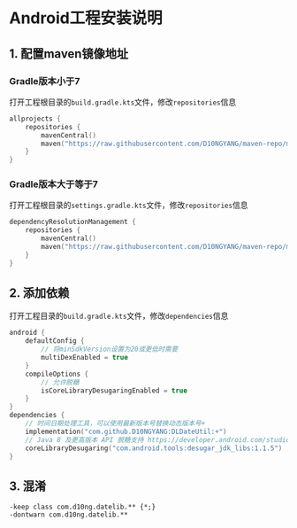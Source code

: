 # Android工程安装说明

## 1. 配置maven镜像地址
### Gradle版本小于7
打开工程根目录的`build.gradle.kts`文件，修改`repositories`信息
```kotlin
allprojects {
    repositories {
        mavenCentral()
        maven("https://raw.githubusercontent.com/D10NGYANG/maven-repo/main/repository")
    }
}
```
### Gradle版本大于等于7
打开工程根目录的`settings.gradle.kts`文件，修改`repositories`信息
```kotlin
dependencyResolutionManagement {
    repositories {
        mavenCentral()
        maven("https://raw.githubusercontent.com/D10NGYANG/maven-repo/main/repository")
    }
}
```

## 2. 添加依赖
打开工程目录的`build.gradle.kts`文件，修改`dependencies`信息
```kotlin
android {
    defaultConfig {
        // 将minSdkVersion设置为20或更低时需要
        multiDexEnabled = true
    }
    compileOptions {
        // 允许脱糖
        isCoreLibraryDesugaringEnabled = true
    }
}
dependencies {
    // 时间日期处理工具，可以使用最新版本号替换动态版本号+
    implementation("com.github.D10NGYANG:DLDateUtil:+")
    // Java 8 及更高版本 API 脱糖支持 https://developer.android.com/studio/write/java8-support#library-desugaring
    coreLibraryDesugaring("com.android.tools:desugar_jdk_libs:1.1.5")
}
```

## 3. 混淆
```properties
-keep class com.d10ng.datelib.** {*;}
-dontwarn com.d10ng.datelib.**
```

